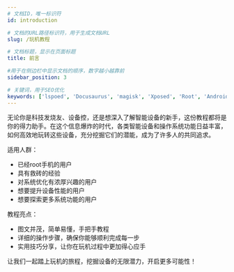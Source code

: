 ```yaml
---
# 文档ID，唯一标识符
id: introduction

# 文档的URL路径标识符，用于生成文档URL
slug: /玩机教程

# 文档标题，显示在页面标题
title: 前言

#用于在侧边栏中显示文档的顺序，数字越小越靠前
sidebar_position: 3

# 关键词，用于SEO优化
keywords: ['lspoed', 'Docusaurus', 'magisk', 'Xposed', 'Root', 'Android', 'StatusBarLyric', '玩机教程']
---
```


无论你是科技发烧友、设备控，还是想深入了解智能设备的新手，这份教程都将是你的得力助手。在这个信息爆炸的时代，各类智能设备和操作系统功能日益丰富，如何高效地玩转这些设备，充分挖掘它们的潜能，成为了许多人的共同追求。

适用人群：

- 已经root手机的用户
- 具有救砖的经验
- 对系统优化有浓厚兴趣的用户
- 想要提升设备性能的用户
- 想要探索更多系统功能的用户

教程亮点：

- 图文并茂，简单易懂，手把手教程
- 详细的操作步骤，确保你能够顺利完成每一步
- 实用技巧分享，让你在玩机过程中更加得心应手

让我们一起踏上玩机的旅程，挖掘设备的无限潜力，开启更多可能性！